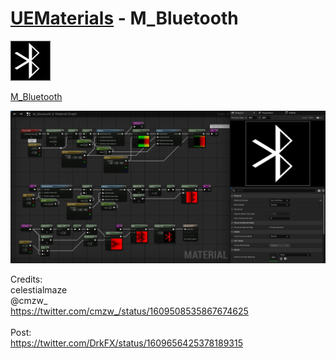 # <a href="..">UEMaterials</a> - M_Bluetooth
<img src="M_Bluetooth_00.jpeg" width="64px" /><br/>

<a href="../M_Bluetooth.uasset">M_Bluetooth</a><br/>

<img src="M_Bluetooth_01.jpeg" width="640px" /><br/>

Credits:<br/>
celestialmaze<br/>
@cmzw_<br/>
<a href="https://twitter.com/cmzw_/status/1609508535867674625">https://twitter.com/cmzw_/status/1609508535867674625</a><br/>
<br/>
Post:<br/>
<a href="https://twitter.com/DrkFX/status/1609656425378189315">https://twitter.com/DrkFX/status/1609656425378189315</a><br/>